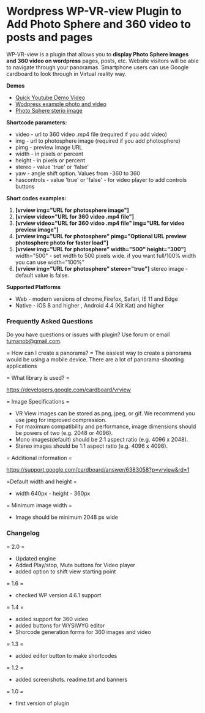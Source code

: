 # Wordpress WP-VR-view Plugin to Add Photo Sphere and 360 video to posts and pages

WP-VR-view is a plugin that allows you to **display Photo Sphere images and 360 video on wordpress** pages, posts, etc.
Website visitors will be able to navigate through your panoramas.
Smartphone users can use Google cardboard  to look through in Virtual reality way.



**Demos**

* [Quick Youtube Demo Video](http://www.youtube.com/watch?v=DWkLce9M-h0)
* [Wodpress example photo and video](http://www.alexander-tumanov.name/wp-vr-view/ "Photo Sphere wordpress demo")
* [Photo Sphere sterio image](https://plugins.svn.wordpress.org/wp-vr-view/trunk/asset/pano/andes_2048.jpg "Photo Sphere sterio image")



**Shortcode parameters:**

* video - url to 360 video .mp4 file (required if you add video)
* img - url to photosphere image (required if you add photosphere)
* pimg -  preview image URL
* width - in pixels or percent
* height - in pixels or percent
* stereo - value 'true' or 'false'
* yaw -  angle shift option. Values from -360 to 360
* hascontrols - value 'true' or 'false'  -  for video player to add controls buttons

**Short codes examples:**

1. **[vrview img="URL for photosphere image"]**
1. **[vrview video="URL for 360 video .mp4 file"]**
1. **[vrview video="URL for 360 video .mp4 file" img="URL for video preview image"]**
1. **[vrview img="URL for photosphere" pimg="Optional URL preview photosphere photo for faster load"]**
1. **[vrview img="URL for photosphere" width="500" height="300"]**
    width="500" - set width to 500 pixels wide. if you want full/100% width you can use width="100%"
1. **[vrview img="URL for photosphere" stereo="true"]**
    stereo image - default value is false.


**Supported Platforms**
  * Web - modern versions of chrome,Firefox, Safari, IE 11 and Edge
  * Native - iOS 8 and higher , Android 4.4 (Kit Kat) and higher

### Frequently Asked Questions

Do you have questions or issues with plugin? Use forum or email tumanob@gmail.com.

=  How can I create a panorama? =
   The easiest way to create a panorama would be using a mobile device.
   There are a lot of panorama-shooting applications

=  What library is used? =

  https://developers.google.com/cardboard/vrview

= Image Specifications =
  * VR View images can be stored as png, jpeg, or gif. We recommend you use jpeg for improved compression.
  * For maximum compatibility and performance, image dimensions should be powers of two (e.g. 2048 or 4096).
  * Mono images(default) should be 2:1 aspect ratio (e.g. 4096 x 2048).
  * Stereo images should be 1:1 aspect ratio (e.g. 4096 x 4096).

= Additional information =

 https://support.google.com/cardboard/answer/6383058?p=vrview&rd=1

=Default width and height =
* width 640px  - height - 360px

= Minimum image width =
* Image should be minimum 2048 px wide


### Changelog

= 2.0 =
* Updated engine
* Added Play/stop, Mute buttons for Video player
* added option to shift view starting point


= 1.6 =
* checked WP version 4.6.1 support


= 1.4 =
* added support for 360 video
* added buttons for WYSIWYG editor
* Shorcode generation forms for 360 images and video

= 1.3 =
* added editor button to make shortcodes


= 1.2 =
* added screenshots. readme.txt and banners

= 1.0 =
* first version of plugin
